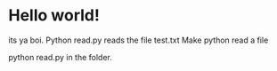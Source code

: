 # Hello world!  

its ya boi. Python read.py reads the file test.txt
Make python read a file




python read.py in the folder.
